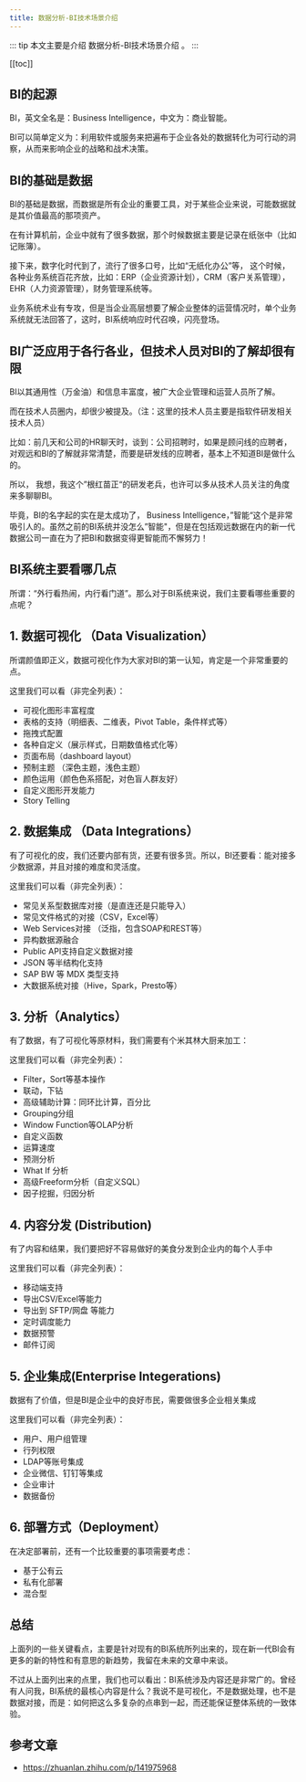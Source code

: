 ```yaml
---
title: 数据分析-BI技术场景介绍
---
```


::: tip
本文主要是介绍 数据分析-BI技术场景介绍 。
:::

[[toc]]

## BI的起源 

BI，英文全名是：Business Intelligence，中文为：商业智能。

BI可以简单定义为：利用软件或服务来把遍布于企业各处的数据转化为可行动的洞察，从而来影响企业的战略和战术决策。

## BI的基础是数据

BI的基础是数据，而数据是所有企业的重要工具，对于某些企业来说，可能数据就是其价值最高的那项资产。

在有计算机前，企业中就有了很多数据，那个时候数据主要是记录在纸张中（比如记账簿）。

接下来，数字化时代到了，流行了很多口号，比如“无纸化办公”等， 这个时候，各种业务系统百花齐放，比如：ERP（企业资源计划），CRM（客户关系管理），EHR（人力资源管理），财务管理系统等。

业务系统术业有专攻，但是当企业高层想要了解企业整体的运营情况时，单个业务系统就无法回答了，这时，BI系统响应时代召唤，闪亮登场。

## BI广泛应用于各行各业，但技术人员对BI的了解却很有限

BI以其通用性（万金油）和信息丰富度，被广大企业管理和运营人员所了解。

而在技术人员圈内，却很少被提及。（注：这里的技术人员主要是指软件研发相关技术人员）

比如：前几天和公司的HR聊天时，谈到：公司招聘时，如果是顾问线的应聘者，对观远和BI的了解就非常清楚，而要是研发线的应聘者，基本上不知道BI是做什么的。

所以， 我想，我这个”根红苗正“的研发老兵，也许可以多从技术人员关注的角度来多聊聊BI。

毕竟，BI的名字起的实在是太成功了， Business Intelligence，”智能“这个是非常吸引人的。虽然之前的BI系统并没怎么”智能"，但是在包括观远数据在内的新一代数据公司一直在为了把BI和数据变得更智能而不懈努力！

## BI系统主要看哪几点

所谓：“外行看热闹，内行看门道”。那么对于BI系统来说，我们主要看哪些重要的点呢？

## 1. 数据可视化 （Data Visualization）

所谓颜值即正义，数据可视化作为大家对BI的第一认知，肯定是一个非常重要的点。

这里我们可以看（非完全列表）：

- 可视化图形丰富程度
- 表格的支持（明细表、二维表，Pivot Table，条件样式等）
- 拖拽式配置
- 各种自定义（展示样式，日期数值格式化等）
- 页面布局（dashboard layout）
- 预制主题 （深色主题，浅色主题）
- 颜色运用（颜色色系搭配，对色盲人群友好）
- 自定义图形开发能力
- Story Telling

## 2. 数据集成 （Data Integrations）

有了可视化的皮，我们还要内部有货，还要有很多货。所以，BI还要看：能对接多少数据源，并且对接的难度和灵活度。

这里我们可以看（非完全列表）：

- 常见关系型数据库对接（是直连还是只能导入）
- 常见文件格式的对接（CSV，Excel等）
- Web Services对接 （泛指，包含SOAP和REST等）
- 异构数据源融合
- Public API支持自定义数据对接
- JSON 等半结构化支持
- SAP BW 等 MDX 类型支持
- 大数据系统对接（Hive，Spark，Presto等）

## 3. 分析（Analytics）

有了数据，有了可视化等原材料，我们需要有个米其林大厨来加工：

这里我们可以看（非完全列表）：

- Filter，Sort等基本操作
- 联动，下钻
- 高级辅助计算：同环比计算，百分比
- Grouping分组
- Window Function等OLAP分析
- 自定义函数
- 运算速度
- 预测分析
- What If 分析
- 高级Freeform分析（自定义SQL）
- 因子挖掘，归因分析

## 4. 内容分发 (Distribution)

有了内容和结果，我们要把好不容易做好的美食分发到企业内的每个人手中

这里我们可以看（非完全列表）：

- 移动端支持
- 导出CSV/Excel等能力
- 导出到 SFTP/网盘 等能力
- 定时调度能力
- 数据预警
- 邮件订阅

## 5. 企业集成(Enterprise Integerations)

数据有了价值，但是BI是企业中的良好市民，需要做很多企业相关集成

这里我们可以看（非完全列表）：

- 用户、用户组管理
- 行列权限
- LDAP等账号集成
- 企业微信、钉钉等集成
- 企业审计
- 数据备份

## 6. 部署方式（Deployment）

在决定部署前，还有一个比较重要的事项需要考虑：

- 基于公有云
- 私有化部署
- 混合型

## 总结

上面列的一些关键看点，主要是针对现有的BI系统所列出来的，现在新一代BI会有更多的新的特性和有意思的新趋势，我留在未来的文章中来谈。

不过从上面列出来的点里，我们也可以看出：BI系统涉及内容还是非常广的。曾经有人问我，BI系统的最核心内容是什么？我说不是可视化，不是数据处理，也不是数据对接，而是：如何把这么多复杂的点串到一起，而还能保证整体系统的一致体验。

## 参考文章
* https://zhuanlan.zhihu.com/p/141975968